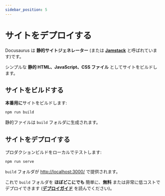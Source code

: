 ```yaml
---
sidebar_position: 5
---
```


# サイトをデプロイする

Docusaurus は **静的サイトジェネレーター** (または **[Jamstack](https://jamstack.org/)** と呼ばれています)です。

シンプルな **静的 HTML、JavaScript、CSS ファイル** としてサイトをビルドします。

## サイトをビルドする

**本番用に**サイトをビルドします:

```bash
npm run build
```

静的ファイルは `build` フォルダに生成されます。

## サイトをデプロイする

プロダクションビルドをローカルでテストします:

```bash
npm run serve
```

`build` フォルダが [http://localhost:3000/](http://localhost:3000/) で提供されます。

これで `build` フォルダを **ほぼどこにでも** 簡単に、**無料** または非常に低コストでデプロイできます (**[デプロイガイド](https://docusaurus.io/docs/deployment)** を読んでください)。
